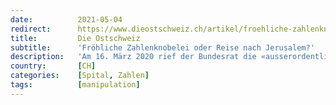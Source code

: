 ```yaml
---
date:          2021-05-04
redirect:      https://www.dieostschweiz.ch/artikel/froehliche-zahlenknobelei-oder-reise-nach-jerusalem-a3g33v7
title:         Die Ostschweiz
subtitle:      'Fröhliche Zahlenknobelei oder Reise nach Jerusalem?'
description:   'Am 16. März 2020 rief der Bundesrat die «ausserordentliche» Lage aus und ordnete per Notrecht erstmals Massnahmen zur Bekämpfung des Coronavirus an. Ein entscheidendes Element war dabei der Schutz des Gesundheitssystems. Die Zahlen sprechen eine andere Sprache.'
country:       [CH]
categories:    [Spital, Zahlen]
tags:          [manipulation]
---
```

